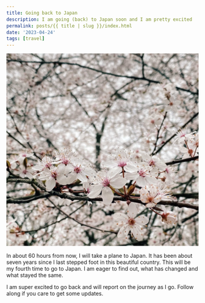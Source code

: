 ```yaml
---
title: Going back to Japan
description: I am going (back) to Japan soon and I am pretty excited
permalink: posts/{{ title | slug }}/index.html
date: '2023-04-24'
tags: [travel]
---
```


![Picture of Cherry Blossoms](/images/japan00/2023-03-25_171013_00.jpg)

In about 60 hours from now, I will take a plane to Japan.
It has been about seven years since I last stepped foot in this beautiful country.
This will be my fourth time to go to Japan. I am eager to find out, what has changed and what stayed the same.

I am super excited to go back and will report on the journey as I go. Follow along if you care to get some updates.
